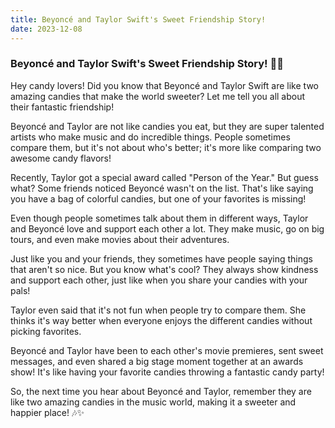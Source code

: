 ```yaml
---
title: Beyoncé and Taylor Swift's Sweet Friendship Story!
date: 2023-12-08
---
```

### Beyoncé and Taylor Swift's Sweet Friendship Story! 🌈🍬 ###

Hey candy lovers! Did you know that Beyoncé and Taylor Swift are like two amazing candies that make the world sweeter? Let me tell you all about their fantastic friendship!

Beyoncé and Taylor are not like candies you eat, but they are super talented artists who make music and do incredible things. People sometimes compare them, but it's not about who's better; it's more like comparing two awesome candy flavors!

Recently, Taylor got a special award called "Person of the Year." But guess what? Some friends noticed Beyoncé wasn't on the list. That's like saying you have a bag of colorful candies, but one of your favorites is missing!

Even though people sometimes talk about them in different ways, Taylor and Beyoncé love and support each other a lot. They make music, go on big tours, and even make movies about their adventures.

Just like you and your friends, they sometimes have people saying things that aren't so nice. But you know what's cool? They always show kindness and support each other, just like when you share your candies with your pals!

Taylor even said that it's not fun when people try to compare them. She thinks it's way better when everyone enjoys the different candies without picking favorites.

Beyoncé and Taylor have been to each other's movie premieres, sent sweet messages, and even shared a big stage moment together at an awards show! It's like having your favorite candies throwing a fantastic candy party!

So, the next time you hear about Beyoncé and Taylor, remember they are like two amazing candies in the music world, making it a sweeter and happier place! 🎶✨